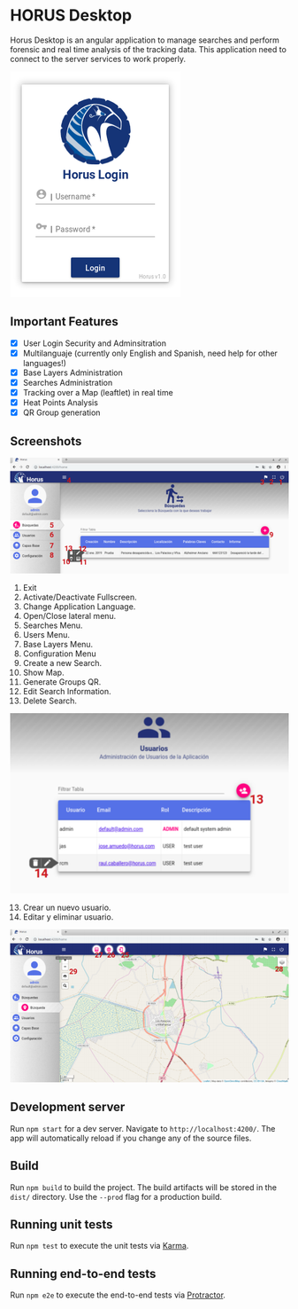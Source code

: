 # HORUS Desktop

Horus Desktop is an angular application to manage searches and perform forensic and real time analysis of the tracking data.  This application need to connect to the server services to work properly.

![Login Screenshot](https://raw.githubusercontent.com/spheras/horus/master/client/desktop/etc/readme_assets/login.png)

## Important Features

- [x] User Login Security and Adminsitration
- [x] Multilanguaje (currently only English and Spanish, need help for other languages!)
- [x] Base Layers Administration
- [x] Searches Administration
- [x] Tracking over a Map (leaftlet) in real time
- [x] Heat Points Analysis
- [x] QR Group generation

## Screenshots

![Screenshot 1](https://raw.githubusercontent.com/spheras/horus/master/client/desktop/etc/readme_assets/screenshot1.png)

1. Exit
2. Activate/Deactivate Fullscreen.
3. Change Application Language.
4. Open/Close lateral menu.
5. Searches Menu.
6. Users Menu.
7. Base Layers Menu.
8. Configuration Menu
9. Create a new Search.
10. Show Map.
11. Generate Groups QR.
12. Edit Search Information.
13. Delete Search.

![Screenshot 2](https://raw.githubusercontent.com/spheras/horus/master/client/desktop/etc/readme_assets/screenshot2.png)

13. Crear un nuevo usuario.
14. Editar y eliminar usuario.

![Screenshot 3](https://raw.githubusercontent.com/spheras/horus/master/client/desktop/etc/readme_assets/screenshot3.png)




## Development server

Run `npm start` for a dev server. Navigate to `http://localhost:4200/`. The app will automatically reload if you change any of the source files.

## Build

Run `npm build` to build the project. The build artifacts will be stored in the `dist/` directory. Use the `--prod` flag for a production build.

## Running unit tests

Run `npm test` to execute the unit tests via [Karma](https://karma-runner.github.io).

## Running end-to-end tests

Run `npm e2e` to execute the end-to-end tests via [Protractor](http://www.protractortest.org/).
